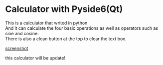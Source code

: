 # Calculator with Pyside6(Qt)
This is a calculator that writed in python <br />
And it can calculate the four basic operations as well as operators such as sine and cosine.<br /> 
There is also a clean button at the top to clear the text box.

[screenshot](https://postimg.cc/mhDRvnkh)

this calculator will be update!
